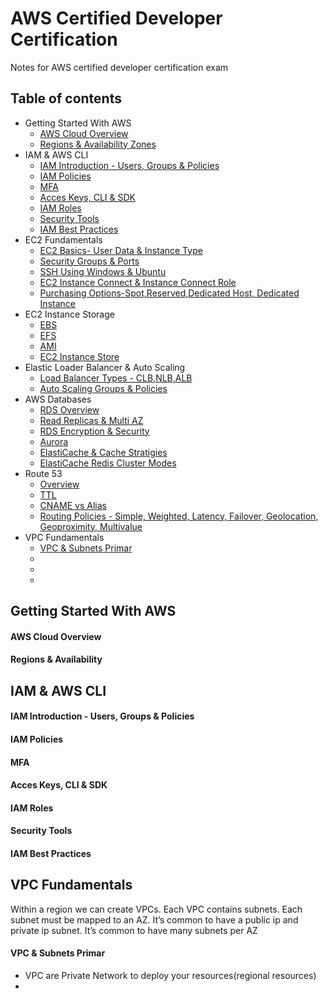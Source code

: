 # AWS Certified Developer Certification

Notes for AWS certified developer certification exam

## Table of contents
- Getting Started With AWS
    - [AWS Cloud Overview]()
    - [Regions & Availability Zones]()
- IAM & AWS CLI
    - [IAM Introduction - Users, Groups & Policies]()
    - [IAM Policies]()
    - [MFA]()
    - [Acces Keys, CLI & SDK]()
    - [IAM Roles]()
    - [Security Tools]()
    - [IAM Best Practices]()
- EC2 Fundamentals
    - [EC2 Basics- User Data & Instance Type]()
    - [Security Groups & Ports]()
    - [SSH Using Windows & Ubuntu]()
    - [EC2 Instance Connect & Instance Connect Role]()
    - [Purchasing Options-Spot,Reserved,Dedicated Host, Dedicated Instance]()
- EC2 Instance Storage
    - [EBS]()
    - [EFS]()
    - [AMI]()
    - [EC2 Instance Store]()
- Elastic Loader Balancer & Auto Scaling
    - [Load Balancer Types - CLB,NLB,ALB]()
    - [Auto Scaling Groups & Policies]()
- AWS Databases 
    - [RDS Overview]()
    - [Read Replicas & Multi AZ]()
    - [RDS Encryption & Security]()
    - [Aurora]()
    - [ElastiCache & Cache Stratigies]()
    - [ElastiCache Redis Cluster Modes]()
- Route 53
    - [Overview]()
    - [TTL]()
    - [CNAME vs Alias]()
    - [Routing Policies - Simple, Weighted, Latency, Failover, Geolocation, Geoproximity, Multivalue]()
- VPC Fundamentals
    - [VPC & Subnets Primar]()
    - []()
    - []()
    - []()
	
	
## Getting Started With AWS

#### AWS Cloud Overview

#### Regions & Availability 

## IAM & AWS CLI

#### IAM Introduction - Users, Groups & Policies
#### IAM Policies
#### MFA
#### Acces Keys, CLI & SDK
#### IAM Roles
#### Security Tools
#### IAM Best Practices


## VPC Fundamentals
 Within a region we can create VPCs. Each VPC contains subnets. Each subnet must be mapped to an AZ. It’s common to have a public ip and private ip subnet. It’s common to have many subnets per AZ

#### VPC & Subnets Primar
- VPC are Private Network to deploy your resources(regional resources)
- 
